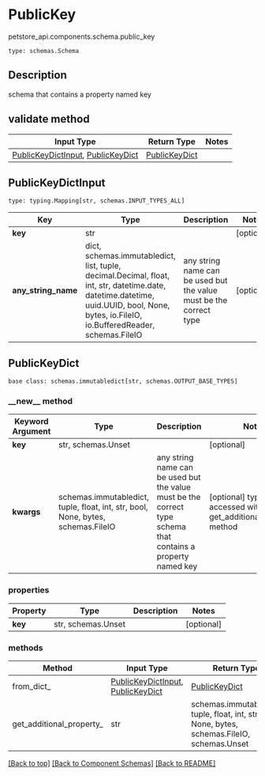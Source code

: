 # PublicKey
petstore_api.components.schema.public_key
```
type: schemas.Schema
```

## Description
schema that contains a property named key

## validate method
Input Type | Return Type | Notes
------------ | ------------- | -------------
[PublicKeyDictInput](#publickeydictinput), [PublicKeyDict](#publickeydict) | [PublicKeyDict](#publickeydict) |

## PublicKeyDictInput
```
type: typing.Mapping[str, schemas.INPUT_TYPES_ALL]
```
Key | Type |  Description | Notes
------------ | ------------- | ------------- | -------------
**key** | str |  | [optional]
**any_string_name** | dict, schemas.immutabledict, list, tuple, decimal.Decimal, float, int, str, datetime.date, datetime.datetime, uuid.UUID, bool, None, bytes, io.FileIO, io.BufferedReader, schemas.FileIO | any string name can be used but the value must be the correct type | [optional]

## PublicKeyDict
```
base class: schemas.immutabledict[str, schemas.OUTPUT_BASE_TYPES]

```
### &lowbar;&lowbar;new&lowbar;&lowbar; method
Keyword Argument | Type | Description | Notes
---------------- | ---- | ----------- | -----
**key** | str, schemas.Unset |  | [optional]
**kwargs** | schemas.immutabledict, tuple, float, int, str, bool, None, bytes, schemas.FileIO | any string name can be used but the value must be the correct type schema that contains a property named key | [optional] typed value is accessed with the get_additional_property_ method

### properties
Property | Type | Description | Notes
-------- | ---- | ----------- | -----
**key** | str, schemas.Unset |  | [optional]

### methods
Method | Input Type | Return Type | Notes
------ | ---------- | ----------- | ------
from_dict_ | [PublicKeyDictInput](#publickeydictinput), [PublicKeyDict](#publickeydict) | [PublicKeyDict](#publickeydict) | a constructor
get_additional_property_ | str | schemas.immutabledict, tuple, float, int, str, bool, None, bytes, schemas.FileIO, schemas.Unset | provides type safety for additional properties

[[Back to top]](#top) [[Back to Component Schemas]](../../../README.md#Component-Schemas) [[Back to README]](../../../README.md)
